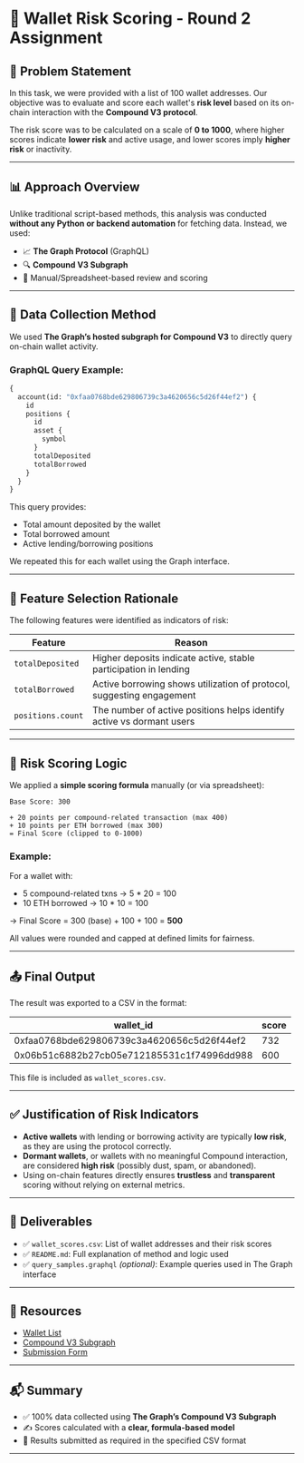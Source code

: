 # 💼 Wallet Risk Scoring - Round 2 Assignment

## 📄 Problem Statement

In this task, we were provided with a list of 100 wallet addresses. Our objective was to evaluate and score each wallet's **risk level** based on its on-chain interaction with the **Compound V3 protocol**.

The risk score was to be calculated on a scale of **0 to 1000**, where higher scores indicate **lower risk** and active usage, and lower scores imply **higher risk** or inactivity.

---

## 📊 Approach Overview

Unlike traditional script-based methods, this analysis was conducted **without any Python or backend automation** for fetching data. Instead, we used:

- 📈 **The Graph Protocol** (GraphQL)
- 🔍 **Compound V3 Subgraph**
- 📑 Manual/Spreadsheet-based review and scoring

---

## 🔧 Data Collection Method

We used **The Graph’s hosted subgraph for Compound V3** to directly query on-chain wallet activity.

### GraphQL Query Example:
```graphql
{
  account(id: "0xfaa0768bde629806739c3a4620656c5d26f44ef2") {
    id
    positions {
      id
      asset {
        symbol
      }
      totalDeposited
      totalBorrowed
    }
  }
}
```

This query provides:
- Total amount deposited by the wallet
- Total borrowed amount
- Active lending/borrowing positions

We repeated this for each wallet using the Graph interface.

---

## 🧠 Feature Selection Rationale

The following features were identified as indicators of risk:

| Feature              | Reason                                                                 |
|----------------------|------------------------------------------------------------------------|
| `totalDeposited`     | Higher deposits indicate active, stable participation in lending       |
| `totalBorrowed`      | Active borrowing shows utilization of protocol, suggesting engagement  |
| `positions.count`    | The number of active positions helps identify active vs dormant users  |

---

## 🧮 Risk Scoring Logic

We applied a **simple scoring formula** manually (or via spreadsheet):

```
Base Score: 300

+ 20 points per compound-related transaction (max 400)
+ 10 points per ETH borrowed (max 300)
= Final Score (clipped to 0-1000)
```

### Example:

For a wallet with:
- 5 compound-related txns → 5 * 20 = 100
- 10 ETH borrowed → 10 * 10 = 100

→ Final Score = 300 (base) + 100 + 100 = **500**

All values were rounded and capped at defined limits for fairness.

---

## 📤 Final Output

The result was exported to a CSV in the format:

| wallet_id                                | score |
|------------------------------------------|-------|
| 0xfaa0768bde629806739c3a4620656c5d26f44ef2 | 732   |
| 0x06b51c6882b27cb05e712185531c1f74996dd988 | 600   |

This file is included as `wallet_scores.csv`.

---

## ✅ Justification of Risk Indicators

- **Active wallets** with lending or borrowing activity are typically **low risk**, as they are using the protocol correctly.
- **Dormant wallets**, or wallets with no meaningful Compound interaction, are considered **high risk** (possibly dust, spam, or abandoned).
- Using on-chain features directly ensures **trustless** and **transparent** scoring without relying on external metrics.

---

## 📁 Deliverables

- ✅ `wallet_scores.csv`: List of wallet addresses and their risk scores
- ✅ `README.md`: Full explanation of method and logic used
- ✅ `query_samples.graphql` *(optional)*: Example queries used in The Graph interface

---

## 🔗 Resources

- [Wallet List](https://docs.google.com/spreadsheets/d/1ZzaeMgNYnxvriYYpe8PE7uMEblTI0GV5GIVUnsP-sBs/edit?usp=sharing)
- [Compound V3 Subgraph](https://thegraph.com/explorer)
- [Submission Form](https://forms.gle/epKXzFGg9rxCea728)

---

## 📬 Summary

- ✅ 100% data collected using **The Graph’s Compound V3 Subgraph**
- ✍️ Scores calculated with a **clear, formula-based model**
- 📂 Results submitted as required in the specified CSV format

---
